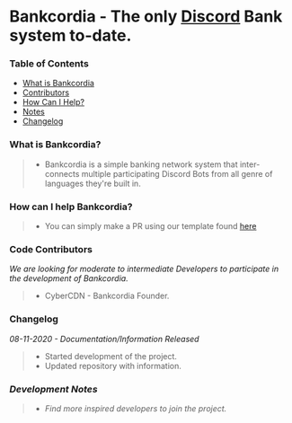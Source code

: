 Bankcordia - The only [Discord](https://discord.com/) Bank system to-date. 
=====

### Table of Contents
* [What is Bankcordia](#what-is-bankcordia)
* [Contributors](#code-contributors)
* [How Can I Help?](#how-can-i-help-bankcordia)
* [Notes](#development-notes)
* [Changelog](#changelog)

### What is Bankcordia?
> - Bankcordia is a simple banking network system that inter-connects multiple participating Discord Bots from all genre of languages they're built in.

### How can I help Bankcordia?
 > - You can simply make a PR using our template found [here]()  

### Code Contributors
 *We are looking for moderate to intermediate Developers to participate in the development of Bankcordia.*

> - CyberCDN - Bankcordia Founder. 

### Changelog

*08-11-2020 - Documentation/Information Released*
> - Started development of the project.
> - Updated repository with information.

### *Development Notes*
> - *Find more inspired developers to join the project.*
